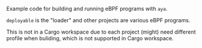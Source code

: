 Example code for building and running eBPF programs with `aya`.

`deployable` is the "loader" and other projects are various eBPF programs.

This is not in a Cargo workspace due to each project (might) need different profile when buliding, which is not supported in Cargo workspace.
